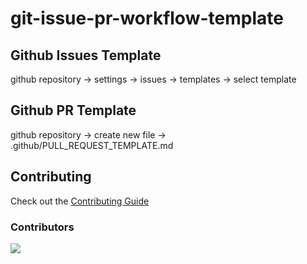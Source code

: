 # git-issue-pr-workflow-template

## Github Issues Template

github repository -> settings -> issues -> templates -> select template

## Github PR Template

github repository -> create new file -> .github/PULL_REQUEST_TEMPLATE.md

## Contributing

Check out the [Contributing Guide](.github/CONTRIBUTING.md)

### Contributors

<a href="https://github.com/pg56714/git-issue-pr-workflow-template/graphs/contributors">
    <img src="https://contrib.rocks/image?repo=pg56714/git-issue-pr-workflow-template" />
</a>

